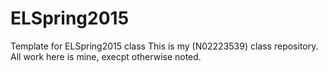 # ELSpring2015
Template for ELSpring2015 class
This is my (N02223539) class repository. All work here is mine, execpt otherwise noted.
